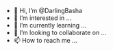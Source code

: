 - 👋 Hi, I’m @DarlingBasha
- 👀 I’m interested in ...
- 🌱 I’m currently learning ...
- 💞️ I’m looking to collaborate on ...
- 📫 How to reach me ...

<!---
DarlingBasha/DarlingBasha is a ✨ special ✨ repository because its `README.md` (this file) appears on your GitHub profile.
You can click the Preview link to take a look at your changes.
--->
